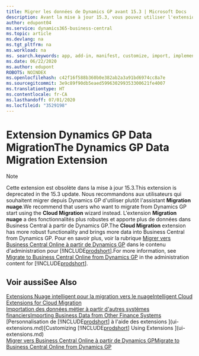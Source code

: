 ```yaml
---
title: Migrer les données de Dynamics GP avant 15.3 | Microsoft Docs
description: Avant la mise à jour 15.3, vous pouvez utiliser l'extension Migration de données Dynamics GP pour migrer des clients, des fournisseurs, des articles en inventaire, des comptes GL, des transactions fournisseurs ouvertes et des transactions clients ouvertes de Dynamics GP vers Business Central.
author: edupont04
ms.service: dynamics365-business-central
ms.topic: article
ms.devlang: na
ms.tgt_pltfrm: na
ms.workload: na
ms. search.keywords: app, add-in, manifest, customize, import, implement
ms.date: 06/22/2020
ms.author: edupont
ROBOTS: NOINDEX
ms.openlocfilehash: c42f16f588b360b0e382ab2a3a91bd6974cc8a7e
ms.sourcegitcommit: 3e9c89f90db5eaed599630299353300621fe4007
ms.translationtype: HT
ms.contentlocale: fr-CA
ms.lasthandoff: 07/01/2020
ms.locfileid: "3529198"
---
```

# <a name="the-dynamics-gp-data-migration-extension"></a><span data-ttu-id="7d709-103">Extension Dynamics GP Data Migration</span><span class="sxs-lookup"><span data-stu-id="7d709-103">The Dynamics GP Data Migration Extension</span></span>

> [!NOTE]
> <span data-ttu-id="7d709-104">Cette extension est obsolète dans la mise à jour 15.3.</span><span class="sxs-lookup"><span data-stu-id="7d709-104">This extension is deprecated in the 15.3 update.</span></span> <span data-ttu-id="7d709-105">Nous recommandons aux utilisateurs qui souhaitent migrer depuis Dynamics GP d'utiliser plutôt l'assistant **Migration nuage**.</span><span class="sxs-lookup"><span data-stu-id="7d709-105">We recommend that users who want to migrate from Dynamics GP start using the **Cloud Migration** wizard instead.</span></span> <span data-ttu-id="7d709-106">L'extension **Migration nuage** a des fonctionnalités plus robustes et apporte plus de données dans Business Central à partir de Dynamics GP.</span><span class="sxs-lookup"><span data-stu-id="7d709-106">The **Cloud Migration** extension has more robust functionality and brings more data into Business Central from Dynamics GP.</span></span> <span data-ttu-id="7d709-107">Pour en savoir plus, voir la rubrique [Migrer vers Business Central Online à partir de Dynamics GP](/dynamics365/business-central/dev-itpro/administration/migrate-dynamics-gp) dans le contenu d'administration pour [!INCLUDE[prodshort](includes/prodshort.md)].</span><span class="sxs-lookup"><span data-stu-id="7d709-107">For more information, see [Migrate to Business Central Online from Dynamics GP](/dynamics365/business-central/dev-itpro/administration/migrate-dynamics-gp) in the administration content for [!INCLUDE[prodshort](includes/prodshort.md)].</span></span>

## <a name="see-also"></a><span data-ttu-id="7d709-108">Voir aussi</span><span class="sxs-lookup"><span data-stu-id="7d709-108">See Also</span></span>

[<span data-ttu-id="7d709-109">Extensions Nuage intelligent pour la migration vers le nuage</span><span class="sxs-lookup"><span data-stu-id="7d709-109">Intelligent Cloud Extensions for Cloud Migration</span></span>](ui-extensions-data-replication.md)  
[<span data-ttu-id="7d709-110">Importation des données métier à partir d'autres systèmes financiers</span><span class="sxs-lookup"><span data-stu-id="7d709-110">Importing Business Data from Other Finance Systems</span></span>](across-import-data-configuration-packages.md)  
<span data-ttu-id="7d709-111">[Personnalisation de [!INCLUDE[prodshort](includes/prodshort.md)] à l'aide des extensions ](ui-extensions.md)</span><span class="sxs-lookup"><span data-stu-id="7d709-111">[Customizing [!INCLUDE[prodshort](includes/prodshort.md)] Using Extensions ](ui-extensions.md)</span></span>  
[<span data-ttu-id="7d709-112">Migrer vers Business Central Online à partir de Dynamics GP</span><span class="sxs-lookup"><span data-stu-id="7d709-112">Migrate to Business Central Online from Dynamics GP</span></span>](/dynamics365/business-central/dev-itpro/administration/migrate-dynamics-gp)  
